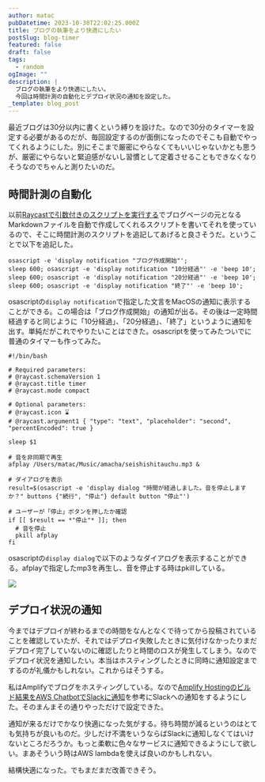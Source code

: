 ```yaml
---
author: matac
pubDatetime: 2023-10-30T22:02:25.000Z
title: ブログの執筆をより快適にしたい
postSlug: blog-timer
featured: false
draft: false
tags:
  - random
ogImage: ""
description: |
  ブログの執筆をより快適にしたい。
  今回は時間計測の自動化とデプロイ状況の通知を設定した。
_template: blog_post
---
```


最近ブログは30分以内に書くという縛りを設けた。なので30分のタイマーを設定する必要があるのだが、毎回設定するのが面倒になったのでそこも自動でやってくれるようにした。別にそこまで厳密にやらなくてもいいじゃないかとも思うが、厳密にやらないと緊迫感がないし習慣として定着させることもできなくなりそうなのでちゃんと測りたいのだ。

## 時間計測の自動化

以前[Raycastで引数付きのスクリプトを実行する](/posts/raycast-param)でブログページの元となるMarkdownファイルを自動で作成してくれるスクリプトを書いてそれを使っているので、そこに時間計測のスクリプトを追記してあげると良さそうだ。ということで以下を追記した。

```
osascript -e 'display notification "ブログ作成開始"';
sleep 600; osascript -e 'display notification "10分経過"' -e 'beep 10';
sleep 600; osascript -e 'display notification "20分経過"' -e 'beep 10';
sleep 600; osascript -e 'display notification "終了"' -e 'beep 10';
```

osascriptの`display notification`で指定した文言をMacOSの通知に表示することができる。この場合は「ブログ作成開始」の通知が出る。その後は一定時間経過すると同じように「10分経過」、「20分経過」、「終了」というように通知を出す。単純だがこれでやりたいことはできた。osascriptを使ってみたついでに普通のタイマーも作ってみた。

```
#!/bin/bash

# Required parameters:
# @raycast.schemaVersion 1
# @raycast.title timer
# @raycast.mode compact

# Optional parameters:
# @raycast.icon ⌛️
# @raycast.argument1 { "type": "text", "placeholder": "second", "percentEncoded": true }

sleep $1

# 音を非同期で再生
afplay /Users/matac/Music/amacha/seishishitauchu.mp3 &

# ダイアログを表示
result=$(osascript -e 'display dialog "時間が経過しました。音を停止しますか？" buttons {"続行", "停止"} default button "停止"')

# ユーザーが「停止」ボタンを押したか確認
if [[ $result == *"停止"* ]]; then
  # 音を停止
  pkill afplay
fi
```

osascriptの`display dialog`で以下のようなダイアログを表示することができる。afplayで指定したmp3を再生し、音を停止する時はpkillしている。

![](/img/dialog.png)

## デプロイ状況の通知

今まではデプロイが終わるまでの時間をなんとなくで待ってから投稿されていることを確認していたが、それではデプロイ失敗したときに気付けなかったりまだデプロイ完了していないのに確認したりと時間のロスが発生してしまう。なのでデプロイ状況を通知したい。本当はホスティングしたときに同時に通知設定までするのが礼儀かもしれない。これからはそうする。

私はAmplifyでブログをホスティングしている。なので[Amplify Hostingのビルド結果をAWS ChatbotでSlackに通知](https://zenn.dev/ibaraki/articles/1da11379e528b5)を参考にSlackへの通知をするようにした。そのまんまその通りやっただけで設定できた。

通知が来るだけでかなり快適になった気がする。待ち時間が減るというのはとても気持ちが良いものだ。少しだけ不満をいうならばSlackに通知しなくてはいけないところだろうか。もっと柔軟に色々なサービスに通知できるようにして欲しい。まあそういう時はAWS lambdaを使えば良いのかもしれない。

結構快適になった。でもまだまだ改善できそう。
